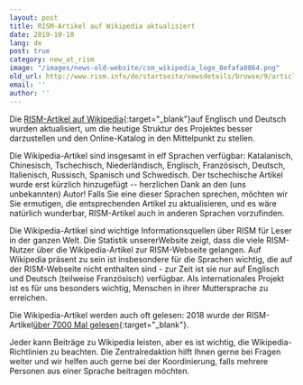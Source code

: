 ```yaml
---
layout: post
title: RISM-Artikel auf Wikipedia aktualisiert
date: 2019-10-10
lang: de
post: true
category: new_at_rism
image: "/images/news-old-website/csm_wikipedia_logo_8efafa0864.png"
old_url: http://www.rism.info/de/startseite/newsdetails/browse/9/article/64/risms-wikipedia-articles-now-updated.html
email: ''
author: ''
---
```


Die [RISM-Artikel auf Wikipedia](https://de.wikipedia.org/wiki/R%C3%A9pertoire_International_des_Sources_Musicales){:target="_blank"}auf Englisch und Deutsch wurden aktualisiert, um die heutige Struktur des Projektes besser darzustellen und den Online-Katalog in den Mittelpunkt zu stellen.

Die Wikipedia-Artikel sind insgesamt in elf Sprachen verfügbar: Katalanisch, Chinesisch, Tschechisch, Niederländisch, Englisch, Französisch, Deutsch, Italienisch, Russisch, Spanisch und Schwedisch. Der tschechische Artikel wurde erst kürzlich hinzugefügt -- herzlichen Dank an den (uns unbekannten) Autor! Falls Sie eine dieser Sprachen sprechen, möchten wir Sie ermutigen, die entsprechenden Artikel zu aktualisieren, und es wäre natürlich wunderbar, RISM-Artikel auch in anderen Sprachen vorzufinden.

Die Wikipedia-Artikel sind wichtige Informationsquellen über RISM für Leser in der ganzen Welt. Die Statistik unsererWebsite zeigt, dass die viele RISM-Nutzer über die Wikipedia-Artikel zur RISM-Webseite gelangen. Auf Wikipedia präsent zu sein ist insbesondere für die Sprachen wichtig, die auf der RISM-Webseite nicht enthalten sind - zur Zeit ist sie nur auf Englisch und Deutsch (teilweise Französisch) verfügbar. Als internationales Projekt ist es für uns besonders wichtig, Menschen in ihrer Muttersprache zu erreichen.

Die Wikipedia-Artikel werden auch oft gelesen: 2018 wurde der RISM-Artikel[über 7000 Mal gelesen](https://tools.wmflabs.org/langviews?project=en.wikipedia.org&platform=desktop&agent=user&start=2018-01-01&end=2018-12-31&page=R%C3%A9pertoire_International_des_Sources_Musicales&sort=views&direction=1&view=list&page=R%C3%A9pertoire_International_des_Sources_Musicales){:target="_blank"}.

Jeder kann Beiträge zu Wikipedia leisten, aber es ist wichtig, die Wikipedia-Richtlinien zu beachten. Die Zentralredaktion hilft Ihnen gerne bei Fragen weiter und wir helfen auch gerne bei der Koordinierung, falls mehrere Personen aus einer Sprache beitragen möchten.